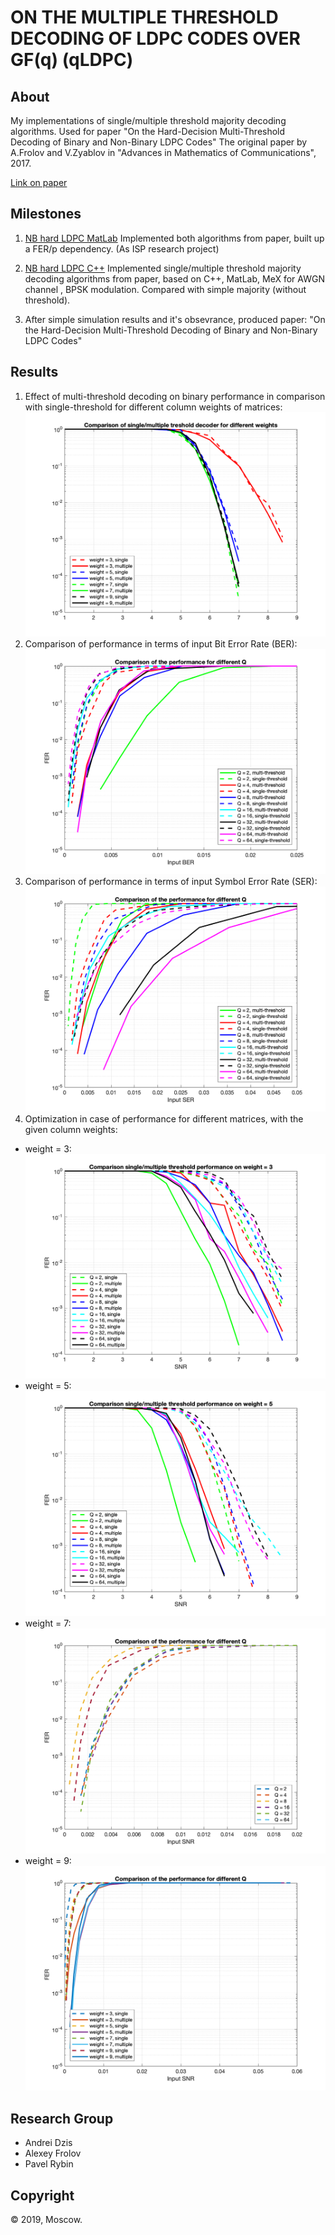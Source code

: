# ON THE MULTIPLE THRESHOLD DECODING OF LDPC CODES OVER GF(q) (qLDPC)


## About
My implementations of single/multiple threshold majority decoding algorithms. Used for paper "On the Hard-Decision Multi-Threshold Decoding of Binary and Non-Binary LDPC Codes"
The original paper by A.Frolov and V.Zyablov in "Advances in Mathematics of Communications", 2017.

[Link on paper](https://github.com/dzisandy/qLDPC/blob/master/2017_amc.pdf)


## Milestones

1. [NB hard LDPC MatLab](https://github.com/dzisandy/qLDPC/tree/master/NB%20hard%20LDPC%20MatLab)
Implemented both algorithms from paper, built up a FER/p dependency. (As ISP research project)

2. [NB hard LDPC C++](https://github.com/dzisandy/qLDPC/tree/master/NB%20hard%20LDPC%20C%2B%2B)
Implemented single/multiple threshold majority decoding algorithms from paper, based on C++, MatLab, MeX for AWGN channel , BPSK modulation. Compared with simple majority (without threshold).

3. After simple simulation results and it's obsevrance, produced paper:
  "On the Hard-Decision Multi-Threshold Decoding of Binary and Non-Binary LDPC Codes"
  
## Results
1. Effect of multi-threshold decoding on binary performance in comparison with single-threshold for different column weights of matrices:
  ![alt tag](https://github.com/dzisandy/qLDPC/blob/master/NB%20hard%20LDPC%20C%2B%2B/binary_soft_decoder/binary_comparison.png)
2. Comparison of performance in terms of input Bit Error Rate (BER):
  ![alt tag](https://github.com/dzisandy/qLDPC/blob/master/NB%20hard%20LDPC%20C%2B%2B/Inputber.png)  
3. Comparison of performance in terms of input Symbol Error Rate (SER):
  ![alt tag](https://github.com/dzisandy/qLDPC/blob/master/NB%20hard%20LDPC%20C%2B%2B/Inputser.png)  
4. Optimization in case of performance for different matrices, with the given column weights: 
  * weight = 3:
    ![alt tag](https://github.com/dzisandy/qLDPC/blob/master/NB%20hard%20LDPC%20C%2B%2B/Compare_weight%3D3.png)  
  * weight = 5:
    ![alt tag](https://github.com/dzisandy/qLDPC/blob/master/NB%20hard%20LDPC%20C%2B%2B/Compare_weight%3D5.png)  
  * weight = 7:
    ![alt tag](https://github.com/dzisandy/qLDPC/blob/master/NB%20hard%20LDPC%20C%2B%2B/Compare_weight%3D7.png)  
  * weight = 9:
    ![alt tag](https://github.com/dzisandy/qLDPC/blob/master/NB%20hard%20LDPC%20C%2B%2B/Compare_weight%3D9.png)  



## Research Group
* Andrei Dzis
* Alexey Frolov
* Pavel Rybin

## Copyright
© 2019, Moscow.


